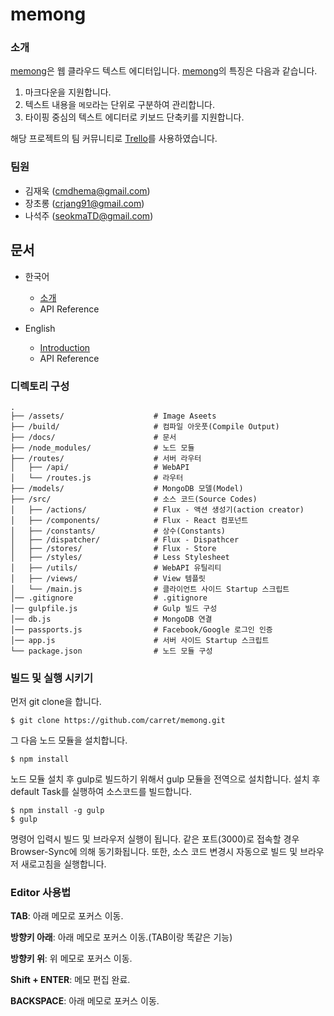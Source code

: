 # memong

### 소개
[memong](http://memong.xyz)은 웹 클라우드 텍스트 에디터입니다. [memong](http://memong.xyz)의 특징은 다음과 같습니다.

1. 마크다운을 지원합니다.
2. 텍스트 내용을 ``메모``라는 단위로 구분하여 관리합니다.
3. 타이핑 중심의 텍스트 에디터로 키보드 단축키를 지원합니다.


해당 프로젝트의 팀 커뮤니티로 [Trello](https://trello.com/b/T4XVwb2J/carret)를 사용하였습니다.


### 팀원
* 김재욱 (cmdhema@gmail.com)
* 장초롱 (crjang91@gmail.com)
* 나석주 (seokmaTD@gmail.com)


## 문서
* 한국어
	* [소개](https://github.com/carret/memong/blob/master/docs/KR/Introduction(KR).md)
	* API Reference

* English
	* [Introduction](https://github.com/carret/memong/blob/master/docs/EN/Introduction(EN).md)
	* API Reference



### 디렉토리 구성

```
.
├── /assets/                    # Image Aseets
├── /build/                     # 컴파일 아웃풋(Compile Output)
├── /docs/                      # 문서
├── /node_modules/              # 노드 모듈
├── /routes/                    # 서버 라우터
│   ├── /api/                   # WebAPI
│   └── /routes.js              # 라우터
├── /models/                    # MongoDB 모델(Model)
├── /src/                       # 소스 코드(Source Codes)
│   ├── /actions/               # Flux - 액션 생성기(action creator)
│   ├── /components/            # Flux - React 컴포넌트
│   ├── /constants/             # 상수(Constants)
│   ├── /dispatcher/            # Flux - Dispathcer
│   ├── /stores/                # Flux - Store
│   ├── /styles/                # Less Stylesheet
│   ├── /utils/                 # WebAPI 유틸리티
│   ├── /views/                 # View 템플릿
│   └── /main.js                # 클라이언트 사이드 Startup 스크립트
│── .gitignore                  # .gitignore
│── gulpfile.js                 # Gulp 빌드 구성
│── db.js                       # MongoDB 연결
│── passports.js                # Facebook/Google 로그인 인증
│── app.js                      # 서버 사이드 Startup 스크립트
└── package.json                # 노드 모듈 구성
```


### 빌드 및 실행 시키기
먼저 git clone을 합니다.

```shell
$ git clone https://github.com/carret/memong.git
```

그 다음 노드 모듈을 설치합니다.

```shell
$ npm install
```

노드 모듈 설치 후 gulp로 빌드하기 위해서 gulp 모듈을 전역으로 설치합니다. 설치 후 default Task를 실행하여 소스코드를 빌드합니다.

```shell
$ npm install -g gulp
$ gulp                          
```

명령어 입력시 빌드 및 브라우저 실행이 됩니다. 같은 포트(3000)로 접속할 경우 Browser-Sync에 의해 동기화됩니다. 또한, 소스 코드 변경시 자동으로 빌드 및 브라우저 새로고침을 실행합니다.


### Editor 사용법
**TAB**: 아래 메모로 포커스 이동.

**방향키 아래**: 아래 메모로 포커스 이동.(TAB이랑 똑같은 기능)

**방향키 위**: 위 메모로 포커스 이동.

**Shift + ENTER**: 메모 편집 완료.

**BACKSPACE**: 아래 메모로 포커스 이동.
